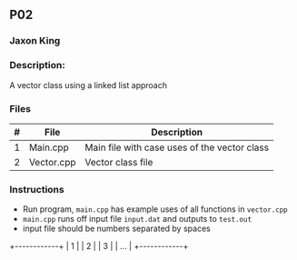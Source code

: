 ## P02
### Jaxon King
### Description:

A vector class using a linked list approach

### Files

|   #   | File             | Description                                        |
| :---: | ---------------- | -------------------------------------------------- |
|   1   | Main.cpp         | Main file with case uses of the vector class       |
|   2   | Vector.cpp       | Vector class file                                  |

### Instructions

- Run program, `main.cpp` has example uses of all functions in `vector.cpp`
- `main.cpp` runs off input file `input.dat` and outputs to `test.out`
- input file should be numbers separated by spaces
  
+------------+
| 1          |
| 2          |
| 3          |
| ...        |
+------------+

